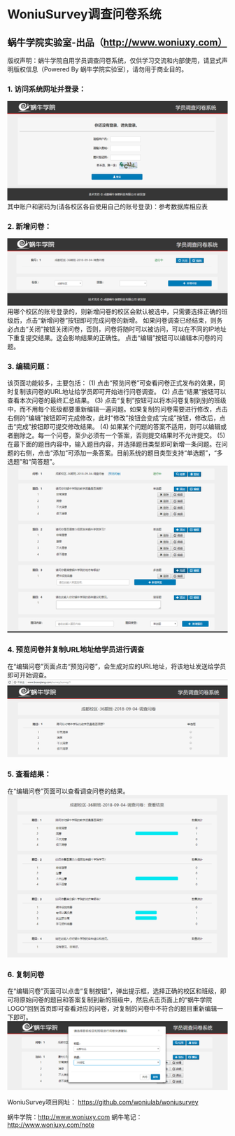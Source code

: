 # WoniuSurvey调查问卷系统
## 蜗牛学院实验室-出品（http://www.woniuxy.com）  
版权声明：蜗牛学院自用学员调查问卷系统，仅供学习交流和内部使用，请显式声明版权信息（Powered By 蜗牛学院实验室），请勿用于商业目的。  

  
### 1. 访问系统网址并登录：
<img src="https://raw.githubusercontent.com/woniulab/woniusurvey/master/WebRoot/image/login.png"/>
其中账户和密码为(请各校区各自使用自己的账号登录)：参考数据库相应表

### 2.	新增问卷：
<img src="https://raw.githubusercontent.com/woniulab/woniusurvey/master/WebRoot/image/new.png"/>
用哪个校区的账号登录的，则新增问卷的校区会默认被选中，只需要选择正确的班级后，点击“新增问卷”按钮即可完成问卷的新增。
如果问卷调查已经结束，则务必点击“关闭”按钮关闭问卷，否则，问卷将随时可以被访问，可以在不同的IP地址下重复提交结果。这会影响结果的正确性。
点击“编辑”按钮可以编辑本问卷的问题。

### 3.	编辑问题：
该页面功能较多，主要包括：
(1) 	点击“预览问卷”可查看问卷正式发布的效果，同时复制该问卷的URL地址给学员即可开始进行问卷调查。
(2) 	点击“结果”按钮可以查看本次问卷的最终汇总结果。
(3) 	点击“复制”按钮可以将本问卷复制到别的班级中，而不用每个班级都要重新编辑一遍问题。如果复制的问卷需要进行修改，点击右侧的“编辑”按钮即可完成修改，此时“修改”按钮会变成“完成”按钮，修改后，点击“完成”按钮即可提交修改结果。
(4) 	如果某个问题的答案不适用，则可以编辑或者删除之。每一个问卷，至少必须有一个答案，否则提交结果时不允许提交。
(5) 	在最下面的题目内容中，输入题目内容，并选择题目类型即可新增一条问题。在问题的右侧，点击“添加”可添加一条答案。目前系统的题目类型支持“单选题”，“多选题”和“简答题”。
<img src="https://raw.githubusercontent.com/woniulab/woniusurvey/master/WebRoot/image/question.png"/>

### 4.	预览问卷并复制URL地址给学员进行调查
在“编辑问卷”页面点击“预览问卷”，会生成对应的URL地址，将该地址发送给学员即可开始调查。
<img src="https://raw.githubusercontent.com/woniulab/woniusurvey/master/WebRoot/image/answer.png"/>

### 5.	查看结果：
在“编辑问卷”页面可以查看调查问卷的结果。
<img src="https://raw.githubusercontent.com/woniulab/woniusurvey/master/WebRoot/image/result.png"/>

### 6.	复制问卷
在“编辑问卷”页面可以点击“复制按钮”，弹出提示框，选择正确的校区和班级，即可将原始问卷的题目和答案复制到新的班级中，然后点击页面上的“蜗牛学院LOGO”回到首页即可查看对应的问卷，对复制的问卷中不符合的题目重新编辑一下即可。
<img src="https://raw.githubusercontent.com/woniulab/woniusurvey/master/WebRoot/image/copy.png"/>

WoniuSurvey项目网址： https://github.com/woniulab/woniusurvey

蜗牛学院：http://www.woniuxy.com     蜗牛笔记：http://www.woniuxy.com/note
